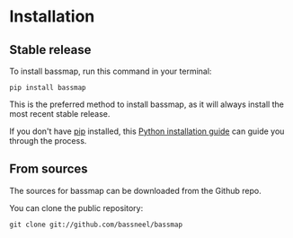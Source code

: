 # Installation

## Stable release

To install bassmap, run this command in your terminal:

```
pip install bassmap
```

This is the preferred method to install bassmap, as it will always install the most recent stable release.

If you don't have [pip](https://pip.pypa.io) installed, this [Python installation guide](http://docs.python-guide.org/en/latest/starting/installation/) can guide you through the process.

## From sources

The sources for bassmap can be downloaded from the Github repo.

You can clone the public repository:

```
git clone git://github.com/bassneel/bassmap
```

